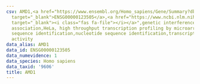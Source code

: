 ```yaml
---
csv: AMD1,<a href="https://www.ensembl.org/Homo_sapiens/Gene/Summary?db=core;g=ENSG00000123505"
  target="_blank">ENSG00000123505</a>,<a href="https://www.ncbi.nlm.nih.gov/pubmed/17216044"
  target="_blank"><i class="fas fa-file"></i></a>",genetic interference,functional
  association,HeLa, high throughput transcription profiling by microarray,nucleotide
  sequence identification,nucleotide sequence identification,transcriptional regulation,down-regulates
  activity
data_alias: AMD1
data_id: ENSG00000123505
data_numevidence: 1
data_species: Homo sapiens
data_taxid: '9606'
title: AMD1
---
```

